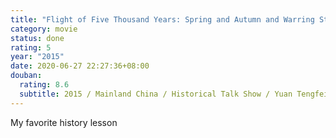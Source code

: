 ```yaml
---
title: "Flight of Five Thousand Years: Spring and Autumn and Warring States"
category: movie
status: done
rating: 5
year: "2015"
date: 2020-06-27 22:27:36+08:00
douban:
  rating: 8.6
  subtitle: 2015 / Mainland China / Historical Talk Show / Yuan Tengfei
---
```


My favorite history lesson

